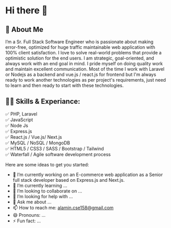 # Hi there 👋

## 🚀 About Me
I’m a Sr. Full Stack Software Engineer who is passionate about making error-free, optimized for huge traffic maintainable web application with 100% client satisfaction.  I love to solve real-world problems that provide a optimistic solution for the end users. I am strategic, goal-oriented, and always work with an end goal in mind. I pride myself on doing quality work and maintain excellent communication. Most of the time I work with Laravel or Nodejs as a backend and vue.js / react.js for frontend but I'm always ready to work another technologies as per project's requirements, just need to learn and then ready to start with these technologies. 

## 👨‍💻 Skills & Experiance: 
✅ PHP, Laravel <br> 
✅ JavaScript <br>
✅ Node Js<br>
✅ Express.js<br>
✅ React.js / Vue.js/ Next.js<br>
✅ MySQL / NoSQL / MongoDB<br>
✅ HTML5 / CSS3 / SASS / Bootstrap / Tailwind <br>
✅ Waterfall / Agile software development process <br>

Here are some ideas to get you started:
- 🔭 I’m currently working on an E-commerce web application as a Senior full stack developer based on Express.js and Next.js.
- 🌱 I’m currently learning ...
- 👯 I’m looking to collaborate on ...
- 🤔 I’m looking for help with ...
- 💬 Ask me about ...
- 📫 How to reach me: alamin.cse158@gmail.com
- 😄 Pronouns: ...
- ⚡ Fun fact: ...

